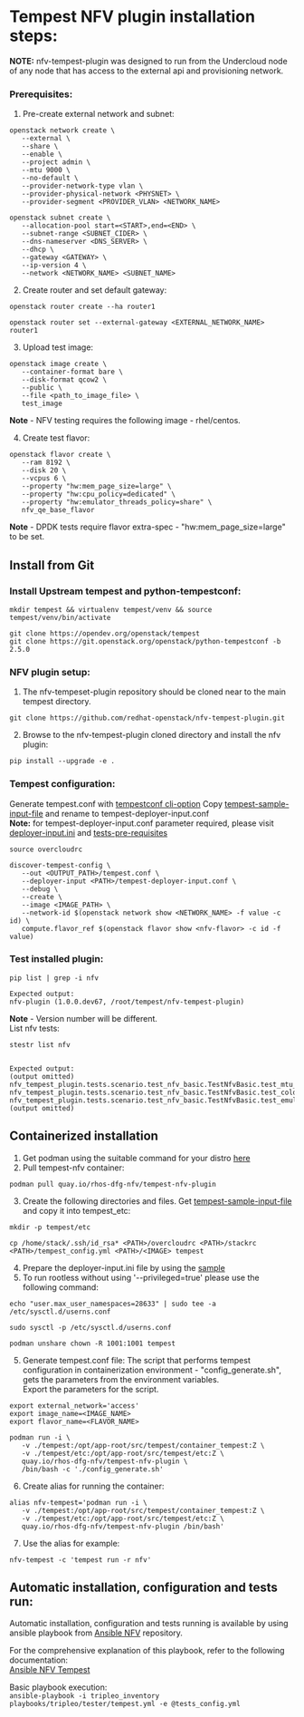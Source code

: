 # Tempest NFV plugin installation steps:

**NOTE:** nfv-tempest-plugin was designed to run from the Undercloud node of any node that has access to the external api and provisioning network.

### Prerequisites:

1. Pre-create external network and subnet:
```
openstack network create \
   --external \
   --share \
   --enable \
   --project admin \
   --mtu 9000 \
   --no-default \
   --provider-network-type vlan \
   --provider-physical-network <PHYSNET> \
   --provider-segment <PROVIDER_VLAN> <NETWORK_NAME>

openstack subnet create \
   --allocation-pool start=<START>,end=<END> \
   --subnet-range <SUBNET_CIDER> \
   --dns-nameserver <DNS_SERVER> \
   --dhcp \
   --gateway <GATEWAY> \
   --ip-version 4 \
   --network <NETWORK_NAME> <SUBNET_NAME>
```

2. Create router and set default gateway:
```
openstack router create --ha router1

openstack router set --external-gateway <EXTERNAL_NETWORK_NAME> router1
```

3. Upload test image:
```
openstack image create \
   --container-format bare \
   --disk-format qcow2 \
   --public \
   --file <path_to_image_file> \
   test_image
```

**Note** - NFV testing requires the following image - rhel/centos.

4. Create test flavor:
```
openstack flavor create \
   --ram 8192 \
   --disk 20 \
   --vcpus 6 \
   --property "hw:mem_page_size=large" \
   --property "hw:cpu_policy=dedicated" \
   --property "hw:emulator_threads_policy=share" \
   nfv_qe_base_flavor
```

**Note** - DPDK tests require flavor extra-spec - "hw:mem_page_size=large" to be set.


## Install from Git
### Install Upstream tempest and python-tempestconf:
```
mkdir tempest && virtualenv tempest/venv && source tempest/venv/bin/activate

git clone https://opendev.org/openstack/tempest
git clone https://git.openstack.org/openstack/python-tempestconf -b 2.5.0
```


### NFV plugin setup:
1. The nfv-tempeset-plugin repository should be cloned near to the main tempest directory.
```
git clone https://github.com/redhat-openstack/nfv-tempest-plugin.git
```
2. Browse to the nfv-tempest-plugin cloned directory and install the nfv plugin:
```
pip install --upgrade -e .
```


### Tempest configuration:
Generate tempest.conf with [tempestconf cli-option](https://docs.openstack.org/python-tempestconf/latest/cli/cli_options.html)
Copy [tempest-sample-input-file](./tempest-deployer-input.conf.sample) and rename to tempest-deployer-input.conf  
**Note:** for tempest-deployer-input.conf parameter required, please visit  
[deployer-input.ini](./tempest-deployer-input.conf.sample) and [tests-pre-requisites](./tests_prerequisites_config.md)  

```
source overcloudrc

discover-tempest-config \
   --out <OUTPUT_PATH>/tempest.conf \
   --deployer-input <PATH>/tempest-deployer-input.conf \
   --debug \
   --create \
   --image <IMAGE_PATH> \
   --network-id $(openstack network show <NETWORK_NAME> -f value -c id) \
   compute.flavor_ref $(openstack flavor show <nfv-flavor> -c id -f value)
```


### Test installed plugin:
```
pip list | grep -i nfv

Expected output:  
nfv-plugin (1.0.0.dev67, /root/tempest/nfv-tempest-plugin)
```

**Note** - Version number will be different.  
List nfv tests:
```
stestr list nfv


Expected output:
(output omitted)
nfv_tempest_plugin.tests.scenario.test_nfv_basic.TestNfvBasic.test_mtu_ping_test
nfv_tempest_plugin.tests.scenario.test_nfv_basic.TestNfvBasic.test_cold_migration
nfv_tempest_plugin.tests.scenario.test_nfv_basic.TestNfvBasic.test_emulatorpin
(output omitted)
```


## Containerized installation
1. Get podman using the suitable command for your distro [here](https://podman.io/getting-started/installation)
2. Pull tempest-nfv container:
```
podman pull quay.io/rhos-dfg-nfv/tempest-nfv-plugin
```
3. Create the following directories and files. Get [tempest-sample-input-file](./tempest-deployer-input.conf.sample) 
and copy it into tempest_etc:
```
mkdir -p tempest/etc

cp /home/stack/.ssh/id_rsa* <PATH>/overcloudrc <PATH>/stackrc <PATH>/tempest_config.yml <PATH>/<IMAGE> tempest
```
4. Prepare the deployer-input.ini file by using the [sample](./tempest-deployer-input.conf.sample)
5. To run rootless without using '--privileged=true' please use the following command:
```
echo "user.max_user_namespaces=28633" | sudo tee -a /etc/sysctl.d/userns.conf

sudo sysctl -p /etc/sysctl.d/userns.conf

podman unshare chown -R 1001:1001 tempest
```
5. Generate tempest.conf file:
The script that performs tempest configuration in containerization environment - "config_generate.sh",  
gets the parameters from the environment variables.  
Export the parameters for the script.
```
export external_network='access'
export image_name=<IMAGE_NAME>
export flavor_name=<FLAVOR_NAME>

podman run -i \
   -v ./tempest:/opt/app-root/src/tempest/container_tempest:Z \
   -v ./tempest/etc:/opt/app-root/src/tempest/etc:Z \
   quay.io/rhos-dfg-nfv/tempest-nfv-plugin \
   /bin/bash -c './config_generate.sh'
```
6. Create alias for running the container:
```
alias nfv-tempest='podman run -i \
   -v ./tempest:/opt/app-root/src/tempest/container_tempest:Z \
   -v ./tempest/etc:/opt/app-root/src/tempest/etc:Z \
   quay.io/rhos-dfg-nfv/tempest-nfv-plugin /bin/bash'
```
7. Use the alias for example:
```
nfv-tempest -c 'tempest run -r nfv'
```


## Automatic installation, configuration and tests run:
Automatic installation, configuration and tests running is available by using ansible playbook from [Ansible NFV](https://github.com/redhat-openstack/ansible-nfv) repository.

For the comprehensive explanation of this playbook, refer to the following documentation:  
[Ansible NFV Tempest](https://github.com/redhat-openstack/ansible-nfv/blob/master/docs/tripleo/tester/tempest.md)

Basic playbook execution:  
`ansible-playbook -i tripleo_inventory playbooks/tripleo/tester/tempest.yml -e @tests_config.yml`
